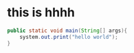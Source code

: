 # this is hhhh

```java
public static void main(String[] args){
    system.out.print("hello world");
}
```